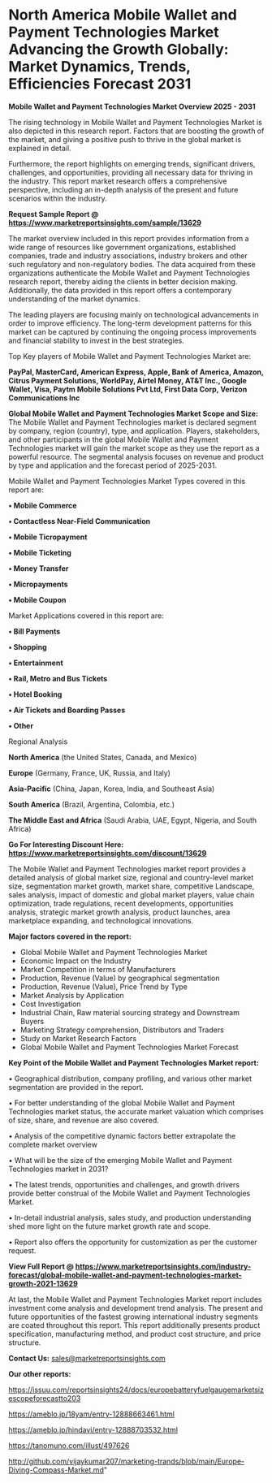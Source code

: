  # North America Mobile Wallet and Payment Technologies Market Advancing the Growth Globally: Market Dynamics, Trends, Efficiencies Forecast 2031

<Strong> Mobile Wallet and Payment Technologies Market Overview 2025 - 2031</strong>

The rising technology in Mobile Wallet and Payment Technologies Market is also depicted in this research report. Factors that are boosting the growth of the market, and giving a positive push to thrive in the global market is explained in detail.

Furthermore, the report highlights on emerging trends, significant drivers, challenges, and opportunities, providing all necessary data for thriving in the industry. This report market research offers a comprehensive perspective, including an in-depth analysis of the present and future scenarios within the industry.

<strong>Request Sample Report @ <a href=https://www.marketreportsinsights.com/sample/13629>https://www.marketreportsinsights.com/sample/13629</a></strong>

The market overview included in this report provides information from a wide range of resources like government organizations, established companies, trade and industry associations, industry brokers and other such regulatory and non-regulatory bodies. The data acquired from these organizations authenticate the Mobile Wallet and Payment Technologies research report, thereby aiding the clients in better decision making. Additionally, the data provided in this report offers a contemporary understanding of the market dynamics.

The leading players are focusing mainly on technological advancements in order to improve efficiency. The long-term development patterns for this market can be captured by continuing the ongoing process improvements and financial stability to invest in the best strategies.

Top Key players of Mobile Wallet and Payment Technologies Market are:

<strong>PayPal, MasterCard, American Express, Apple, Bank of America, Amazon, Citrus Payment Solutions, WorldPay, Airtel Money, AT&T Inc., Google Wallet, Visa, Paytm Mobile Solutions Pvt Ltd, First Data Corp, Verizon Communications Inc</strong>

<strong><b>Global Mobile Wallet and Payment Technologies Market Scope and Size:</b></strong>
The Mobile Wallet and Payment Technologies market is declared segment by company, region (country), type, and application. Players, stakeholders, and other participants in the global Mobile Wallet and Payment Technologies market will gain the market scope as they use the report as a powerful resource. The segmental analysis focuses on revenue and product by type and application and the forecast period of 2025-2031.

Mobile Wallet and Payment Technologies Market Types covered in this report are:

<strong>• Mobile Commerce

• Contactless Near-Field Communication

• Mobile Ticropayment

• Mobile Ticketing

• Money Transfer

• Micropayments

• Mobile Coupon</strong>

Market Applications covered in this report are:

<strong>• Bill Payments

• Shopping

• Entertainment

• Rail, Metro and Bus Tickets

• Hotel Booking

• Air Tickets and Boarding Passes

• Other</strong> 

Regional Analysis

<strong>North America</strong> (the United States, Canada, and Mexico)

<strong>Europe</strong> (Germany, France, UK, Russia, and Italy)

<strong>Asia-Pacific</strong> (China, Japan, Korea, India, and Southeast Asia)

<strong>South America</strong> (Brazil, Argentina, Colombia, etc.)

<strong>The Middle East and Africa</strong> (Saudi Arabia, UAE, Egypt, Nigeria, and South Africa)

<strong>Go For Interesting Discount Here: <a href=https://www.marketreportsinsights.com/discount/13629>https://www.marketreportsinsights.com/discount/13629</a></strong>

The Mobile Wallet and Payment Technologies market report provides a detailed analysis of global market size, regional and country-level market size, segmentation market growth, market share, competitive Landscape, sales analysis, impact of domestic and global market players, value chain optimization, trade regulations, recent developments, opportunities analysis, strategic market growth analysis, product launches, area marketplace expanding, and technological innovations.

<strong><b>Major factors covered in the report:</b></strong>
<ul>
  <li>Global Mobile Wallet and Payment Technologies Market </li>
  <li>Economic Impact on the Industry</li>
  <li>Market Competition in terms of Manufacturers</li>
  <li>Production, Revenue (Value) by geographical segmentation</li>
  <li>Production, Revenue (Value), Price Trend by Type</li>
  <li>Market Analysis by Application</li>
  <li>Cost Investigation</li>
  <li>Industrial Chain, Raw material sourcing strategy and Downstream Buyers</li>
  <li>Marketing Strategy comprehension, Distributors and Traders</li>
  <li>Study on Market Research Factors</li>
  <li>Global Mobile Wallet and Payment Technologies Market Forecast</li>
</ul>

<strong><b>Key Point of the Mobile Wallet and Payment Technologies Market report:</b></strong>

• Geographical distribution, company profiling, and various other market segmentation are provided in the report.

• For better understanding of the global Mobile Wallet and Payment Technologies market status, the accurate market valuation which comprises of size, share, and revenue are also covered.

• Analysis of the competitive dynamic factors better extrapolate the complete market overview

• What will be the size of the emerging Mobile Wallet and Payment Technologies market in 2031?

• The latest trends, opportunities and challenges, and growth drivers provide better construal of the Mobile Wallet and Payment Technologies Market.

• In-detail industrial analysis, sales study, and production understanding shed more light on the future market growth rate and scope.

• Report also offers the opportunity for customization as per the customer request.

<strong><b>View Full Report @ <a href=https://www.marketreportsinsights.com/industry-forecast/global-mobile-wallet-and-payment-technologies-market-growth-2021-13629>https://www.marketreportsinsights.com/industry-forecast/global-mobile-wallet-and-payment-technologies-market-growth-2021-13629</a></b></strong>


At last, the Mobile Wallet and Payment Technologies Market report includes investment come analysis and development trend analysis. The present and future opportunities of the fastest growing international industry segments are coated throughout this report. This report additionally presents product specification, manufacturing method, and product cost structure, and price structure.

<strong>Contact Us:</strong>
sales@marketreportsinsights.com

<strong>Our other reports:</strong>

<a href=https://issuu.com/reportsinsights24/docs/europebatteryfuelgaugemarketsizescopeforecastto203>https://issuu.com/reportsinsights24/docs/europebatteryfuelgaugemarketsizescopeforecastto203</a>

<a href=https://ameblo.jp/18yam/entry-12888663461.html>https://ameblo.jp/18yam/entry-12888663461.html</a>

<a href=https://ameblo.jp/hindavi/entry-12888703532.html>https://ameblo.jp/hindavi/entry-12888703532.html</a>

<a href=https://tanomuno.com/illust/497626>https://tanomuno.com/illust/497626</a>

<a href=http://github.com/vijaykumar207/marketing-trands/blob/main/Europe-Diving-Compass-Market.md>http://github.com/vijaykumar207/marketing-trands/blob/main/Europe-Diving-Compass-Market.md</a>"
